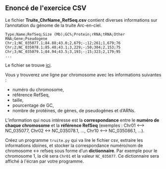 ## Enoncé de l'exercice CSV

Le fichier **Truite_ChrName_RefSeq.csv** contient diverses informations sur l’annotation du génome de la truite Arc-en-ciel.

```
Type;Name;RefSeq;Size (Mb);GC%;Protein;rRNA;tRNA;Other RNA;Gene;Pseudogene
Chr;1;NC_035077.1;84.88;43.0;2,679;-;12;261;1,679;76
Chr;2;NC_035078.1;85.48;43.1;3,229;-;50;304;2,153;75
Chr;3;NC_035079.1;84.94;43.5;3,193;-;15;323;2,179;95
...
```

Le fichier se trouve [ici](https://filesender.renater.fr/?s=download&token=71b8a584-4361-1dfb-879c-adee5abc2f63).

Vous y trouverez une ligne par chromosome avec les informations suivantes :
* numéro du chromosome,
* référence RefSeq,
* taille,
* pourcentage de GC,
* nombre de protéines, de gènes, de pseudogènes et d’ARNs.

L’information qui nous intéresse est la **correspondance** entre le **numéro de chaque chromosome** et la **référence RefSeq** 
(exemples : Chr01 <—> NC_035077, Chr02 <-> NC_035078.1, ..., Chr10 <—> NC_035086.1, ...).

Créez un programme `truite.py` qui va lire le fichier csv, extraire les informations idoines, et stocker la correspondance numéro/nom de chromosome <-> refseq sous forme d’un **dictionnaire**. Par exemple pour le chromosome 1, la clé sera `Chr01` et la valeur `NC_035077`. Ce dictionnaire sera affiché à l'écran par votre programme.
